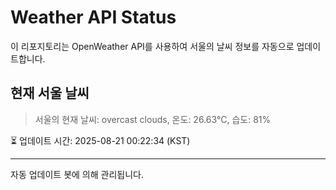 
# Weather API Status

이 리포지토리는 OpenWeather API를 사용하여 서울의 날씨 정보를 자동으로 업데이트합니다.

## 현재 서울 날씨
> 서울의 현재 날씨: overcast clouds, 온도: 26.63°C, 습도: 81%

⏳ 업데이트 시간: 2025-08-21 00:22:34 (KST)

---
자동 업데이트 봇에 의해 관리됩니다.
